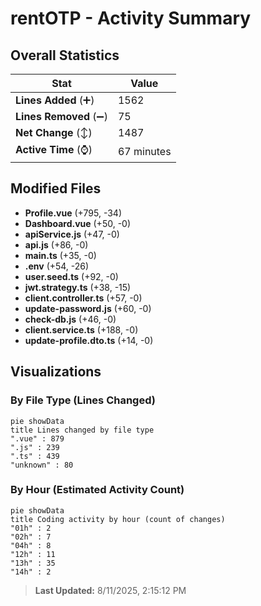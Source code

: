 # rentOTP - Activity Summary 

## Overall Statistics

| Stat                   | Value                                                             |
| ---------------------- | ----------------------------------------------------------------- |
| **Lines Added** (➕)   | 1562                                          |
| **Lines Removed** (➖) | 75                                        |
| **Net Change** (↕)    | 1487                |
| **Active Time** (⌚)   | 67 minutes |


## Modified Files
- **Profile.vue** (+795, -34)
- **Dashboard.vue** (+50, -0)
- **apiService.js** (+47, -0)
- **api.js** (+86, -0)
- **main.ts** (+35, -0)
- **.env** (+54, -26)
- **user.seed.ts** (+92, -0)
- **jwt.strategy.ts** (+38, -15)
- **client.controller.ts** (+57, -0)
- **update-password.js** (+60, -0)
- **check-db.js** (+46, -0)
- **client.service.ts** (+188, -0)
- **update-profile.dto.ts** (+14, -0)

## Visualizations

### By File Type (Lines Changed)

```mermaid
pie showData
title Lines changed by file type
".vue" : 879
".js" : 239
".ts" : 439
"unknown" : 80
```

### By Hour (Estimated Activity Count)

```mermaid
pie showData
title Coding activity by hour (count of changes)
"01h" : 2
"02h" : 7
"04h" : 8
"12h" : 11
"13h" : 35
"14h" : 2
```


> **Last Updated:** 8/11/2025, 2:15:12 PM